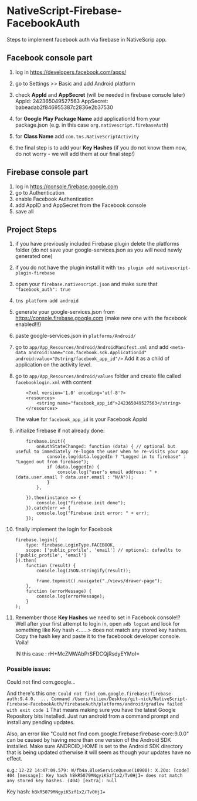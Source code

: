 # NativeScript-Firebase-FacebookAuth


Steps to implement facebook auth via firebase in NativeScrip app.

## Facebook console part
1. log in https://developers.facebook.com/apps/
2. go to Settings >> Basic and add Android platform
3. check **AppId** and **AppSecret** (will be needed in firebase console later) 
    AppId:      242365049527563
    AppSecret:  babeadab2f846955387c2836e2b37530

4. for **Google Play Package Name** add applicationId from your package.json (e.g. in this case `org.nativescript.firebaseAuth`)
5. for **Class Name** add `com.tns.NativeScriptActivity`
6. the final step is to add your **Key Hashes** (if you do not know them now, do not worry - we will add them at our final step!)

## Firebase console part
1. log in https://console.firebase.google.com
2. go to Authentication
3. enable Facebook Authentication
4. add AppID and AppSecret from the Facebook console
5. save all

## Project Steps
1. if you have previously included Firebase plugin delete the platforms folder (do not save your google-services.json as you will need newly generated one)
2. if you do not have the plugin install it with `tns plugin add nativescript-plugin-firebase`
3. open your `firebase.nativescript.json` and make sure that `"facebook_auth": true`
4. `tns platform add android`
5. generate your google-services.json from https://console.firebase.google.com  (make new one with the facebook enabled!!!)
6. paste google-services.json in `platforms/Android/`
7. go to `app/App_Resources/Android/AndroidManifest.xml` and add `<meta-data android:name="com.facebook.sdk.ApplicationId" android:value="@string/facebook_app_id"/>` 
    Add it as a child of application on the activity level.

8. go to `app/App_Resources/Android/values` folder and create file called `facebooklogin.xml` with content
    ```
        <?xml version='1.0' encoding='utf-8'?>
        <resources>
            <string name="facebook_app_id">242365049527563</string>
        </resources>
    ```
    The value for `facebook_app_id` is your Facebook AppId

9. initialize firebase if not already done: 
    ```
        firebase.init({
            onAuthStateChanged: function (data) { // optional but useful to immediately re-logon the user when he re-visits your app
                console.log(data.loggedIn ? "Logged in to firebase" : "Logged out from firebase");
                if (data.loggedIn) {
                    console.log("user's email address: " + (data.user.email ? data.user.email : "N/A"));
                }
            },

        }).then(instance => {
            console.log("firebase.init done");
        }).catch(err => {
            console.log("Firebase init error: " + err);
        });
    ```

10. finally implement the login for Facebook
    ```
    firebase.login({
        type: firebase.LoginType.FACEBOOK,
        scope: ['public_profile', 'email'] // optional: defaults to ['public_profile', 'email']
    }).then(
        function (result) {
            console.log(JSON.stringify(result));

            frame.topmost().navigate("./views/drawer-page");
        },
        function (errorMessage) {
            console.log(errorMessage);
        }
    );
    ```

11. Remember those **Key Hashes** we need to set in Facebook console!? Well after your first attempt to login in,
    open `adb logcat` and look for something like Key hash <......> does not match any stored key hashes.
    Copy the hash key and paste it to the faceboook developer console. Voila!

    IN this case : rH+McZMWAbPrSFDCQjRsdyEYMoI=


### Possible issue:

Could not find com.google...

And there's this one: 
    ```
        Could not find com.google.firebase:firebase-auth:9.4.0. 
        ...
        Command /Users/niliev/Desktop/git-nick/NativeScript-Firebase-FacebookAuth/firebaseAuth/platforms/android/gradlew failed with exit code 1
    ```
That means making sure you have the latest Google Repository bits installed. 
Just run android from a command prompt and install any pending updates.

Also, an error like "Could not find com.google.firebase:firebase-core:9.0.0" can be caused by having more than one version of the Android SDK installed. 
Make sure ANDROID_HOME is set to the Android SDK directory that is being updated otherwise it will seem as though your updates have no effect.

e.g.:
`12-22 14:47:09.579: W/fb4a.BlueServiceQueue(10900): X.2Oo: [code] 404 [message]: Key hash hBkR5079MNgyiKSzf1x2/Tv0HjI= does not match any stored key hashes. (404) [extra]: null`

Key hash:  `hBkR5079MNgyiKSzf1x2/Tv0HjI=`
